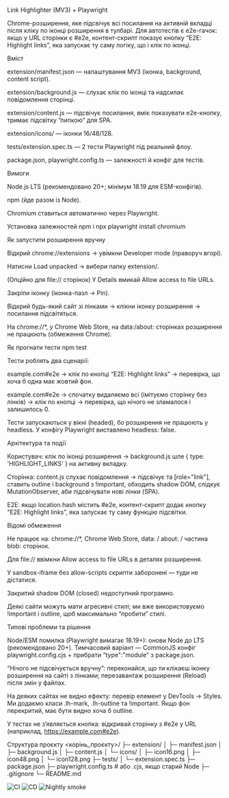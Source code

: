 Link Highlighter (MV3) + Playwright

Chrome-розширення, яке підсвічує всі посилання на активній вкладці після кліку по іконці розширення в тулбарі.
Для автотестів є e2e-гачок: якщо у URL сторінки є #e2e, контент-скрипт показує кнопку “E2E: Highlight links”, яка запускає ту саму логіку, що і клік по іконці.

Вміст

extension/manifest.json — налаштування MV3 (іконка, background, content script).

extension/background.js — слухає клік по іконці та надсилає повідомлення сторінці.

extension/content.js — підсвічує посилання, вміє показувати e2e-кнопку, тримає підсвітку “липкою” для SPA.

extension/icons/ — іконки 16/48/128.

tests/extension.spec.ts — 2 тести Playwright під реальний флоу.

package.json, playwright.config.ts — залежності й конфіг для тестів.

Вимоги

Node.js LTS (рекомендовано 20+; мінімум 18.19 для ESM-конфігів).

npm (йде разом із Node).

Chromium ставиться автоматично через Playwright.

Установка залежностей
npm i
npx playwright install chromium

Як запустити розширення вручну

Відкрий chrome://extensions → увімкни Developer mode (праворуч вгорі).

Натисни Load unpacked → вибери папку extension/.

(Опційно для file:// сторінок) У Details вмикай Allow access to file URLs.

Закріпи іконку (іконка-пазл → Pin).

Відкрий будь-який сайт зі лінками → клікни іконку розширення → посилання підсвітяться.

На chrome://*, у Chrome Web Store, на data:/about: сторінках розширення не працюють (обмеження Chrome).

Як прогнати тести
npm test


Тести роблять два сценарії:

example.com#e2e → клік по кнопці “E2E: Highlight links” → перевірка, що хоча б одна <a> має жовтий фон.

example.com#e2e → спочатку видаляємо всі <a> (імітуємо сторінку без лінків) → клік по кнопці → перевірка, що нічого не зламалося і <a> залишилось 0.

Тести запускаються у вікні (headed), бо розширення не працюють у headless. У конфігу Playwright виставлено headless: false.

Архітектура та події

Користувач: клік по іконці розширення → background.js шле { type: 'HIGHLIGHT_LINKS' } на активну вкладку.

Сторінка: content.js слухає повідомлення → підсвічує <a> та [role="link"], ставить outline і background з !important, обходить shadow DOM, слідкує MutationObserver, аби підсвічувати нові лінки (SPA).

E2E: якщо location.hash містить #e2e, контент-скрипт додає кнопку “E2E: Highlight links”, яка запускає ту саму функцію підсвітки.

Відомі обмеження

Не працює на: chrome://*, Chrome Web Store, data: / about: / частина blob: сторінок.

Для file:// ввімкни Allow access to file URLs в деталях розширення.

У sandbox-iframe без allow-scripts скрипти заборонені — туди не дістатися.

Закритий shadow DOM (closed) недоступний програмно.

Деякі сайти можуть мати агресивні стилі; ми вже використовуємо !important і outline, щоб максимально “пробити” стилі.

Типові проблеми та рішення

Node/ESM помилка (Playwright вимагає 18.19+): онови Node до LTS (рекомендовано 20+).
Тимчасовий варіант — CommonJS конфіг playwright.config.cjs + прибрати "type":"module" з package.json.

“Нічого не підсвічується вручну”: переконайся, що ти клікаєш іконку розширення на сайті з лінками; перезавантаж розширення (Reload) після змін у файлах.

На деяких сайтах не видно ефекту: перевір елемент у DevTools → Styles. Ми додаємо класи .lh-mark, .lh-outline та !important. Якщо фон перекритий, має бути видно хоча б outline.

У тестах не з’являється кнопка: відкривай сторінку з #e2e у URL (наприклад, https://example.com#e2e).

Структура проєкту
<корінь_проєкту>/
├─ extension/
│  ├─ manifest.json
│  ├─ background.js
│  ├─ content.js
│  └─ icons/
│     ├─ icon16.png
│     ├─ icon48.png
│     └─ icon128.png
├─ tests/
│  └─ extension.spec.ts
├─ package.json
├─ playwright.config.ts     # або .cjs, якщо старий Node
├─ .gitignore
└─ README.md


![CI](https://github.com/zblashchuk/link-highlighter-extension/actions/workflows/tests.yml/badge.svg)
![CD](https://github.com/zblashchuk/link-highlighter-extension/actions/workflows/release.yml/badge.svg)
![Nightly smoke](https://github.com/zblashchuk/link-highlighter-extension/actions/workflows/smoke.yml/badge.svg)
